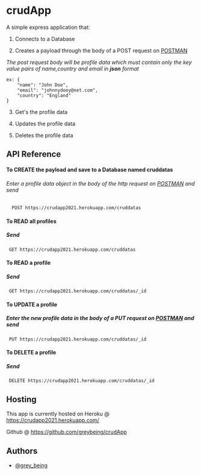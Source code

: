 
# crudApp

A simple express application that:

1. Connects to a Database

2. Creates a payload through the body of a POST request on  [POSTMAN](https://web.postman.com/)

*The post request body will be profile data which must contain only the key value pairs of name,country and email in **json** format*

>

    ex: {
        "name": "John Doe",
        "email": "johnnydoey@net.com",
        "country": "England"
    } 

3. Get's the profile data 

4. Updates the profile data 

5.  Deletes the profile data 

## API Reference

#### To CREATE the payload and save to a Database named **cruddatas**
###### Enter a profile data object in the body of the http request on  [POSTMAN](https://web.postman.com/) and send

```http
  POST https://crudapp2021.herokuapp.com/cruddatas
```



#### To READ all profiles 

##### Send

```http
 GET https://crudapp2021.herokuapp.com/cruddatas
```



#### To READ a profile 

##### Send

```http
 GET https://crudapp2021.herokuapp.com/cruddatas/_id
```



#### To UPDATE a profile 

##### Enter the new profile data in the body of a PUT request on  [POSTMAN](https://web.postman.com/) and send

```http
 PUT https://crudapp2021.herokuapp.com/cruddatas/_id
```

#### To DELETE a profile

##### Send

```http
 DELETE https://crudapp2021.herokuapp.com/cruddatas/_id
```


## Hosting
This app is currently hosted on Heroku @ https://crudapp2021.herokuapp.com/

Github @ https://github.com/greybeing/crudApp


## Authors

- [@grey_being](https://www.greybeing.com/)

  
